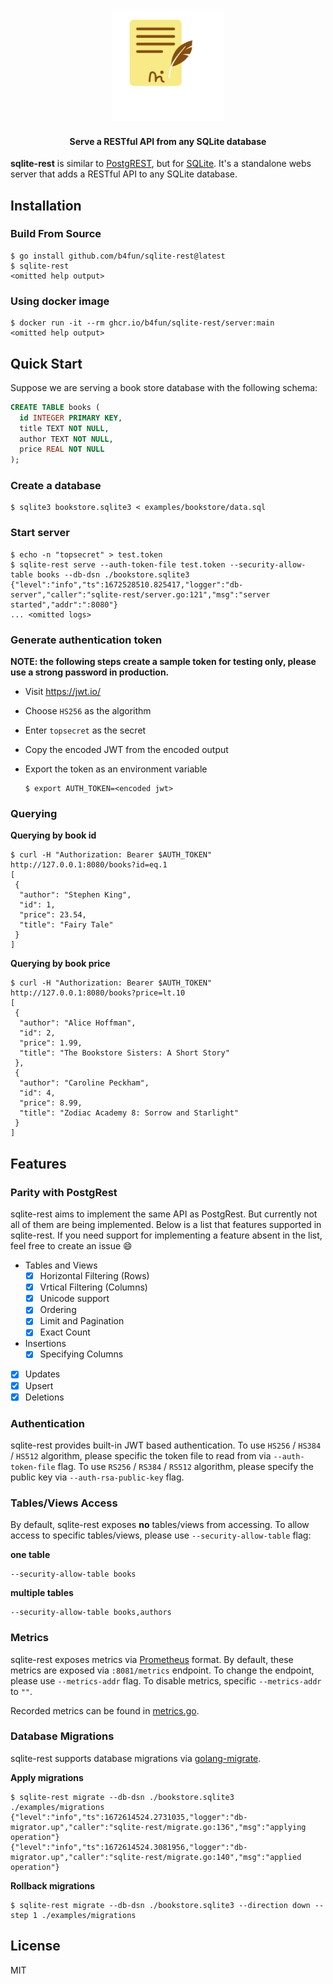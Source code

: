 <h3 align="center">
<a href="https://gtihub.com/b4fun/sqlite-rest">
<img src="docs/assets/logo.svg" width="180px" height="auto" style="inline-block">
</a>
</h3>

<h4 align="center">
Serve a RESTful API from any SQLite database
</h4>

**sqlite-rest** is similar to [PostgREST][postgrest], but for [SQLite][sqlite]. It's a standalone webs server that adds a RESTful API to any SQLite database.

[PostgREST]: https://postgrest.org/en/stable/
[SQLite]: https://www.sqlite.org/

## Installation

### Build From Source

```
$ go install github.com/b4fun/sqlite-rest@latest
$ sqlite-rest
<omitted help output>
```

### Using docker image

```
$ docker run -it --rm ghcr.io/b4fun/sqlite-rest/server:main
<omitted help output>
```

## Quick Start

Suppose we are serving a book store database with the following schema:

```sql
CREATE TABLE books (
  id INTEGER PRIMARY KEY,
  title TEXT NOT NULL,
  author TEXT NOT NULL,
  price REAL NOT NULL
);
```

### Create a database

```
$ sqlite3 bookstore.sqlite3 < examples/bookstore/data.sql
```

### Start server

```
$ echo -n "topsecret" > test.token
$ sqlite-rest serve --auth-token-file test.token --security-allow-table books --db-dsn ./bookstore.sqlite3
{"level":"info","ts":1672528510.825417,"logger":"db-server","caller":"sqlite-rest/server.go:121","msg":"server started","addr":":8080"}
... <omitted logs>
```

### Generate authentication token

**NOTE: the following steps create a sample token for testing only, please use a strong password in production.**

- Visit https://jwt.io/
- Choose `HS256` as the algorithm
- Enter `topsecret` as the secret
- Copy the encoded JWT from the encoded output
- Export the token as an environment variable

  ```
  $ export AUTH_TOKEN=<encoded jwt>
  ```


### Querying

**Querying by book id**

```
$ curl -H "Authorization: Bearer $AUTH_TOKEN" http://127.0.0.1:8080/books?id=eq.1
[
 {
  "author": "Stephen King",
  "id": 1,
  "price": 23.54,
  "title": "Fairy Tale"
 }
]
```

**Querying by book price**

```
$ curl -H "Authorization: Bearer $AUTH_TOKEN" http://127.0.0.1:8080/books?price=lt.10
[
 {
  "author": "Alice Hoffman",
  "id": 2,
  "price": 1.99,
  "title": "The Bookstore Sisters: A Short Story"
 },
 {
  "author": "Caroline Peckham",
  "id": 4,
  "price": 8.99,
  "title": "Zodiac Academy 8: Sorrow and Starlight"
 }
]
```

## Features

### Parity with PostgRest

sqlite-rest aims to implement the same API as PostgRest. But currently not all of them are being implemented. Below is a list that features supported in sqlite-rest. If you need support for implementing a feature absent in the list, feel free to create an issue :smile:

- Tables and Views
  - [x] Horizontal Filtering (Rows)
  - [x] Vrtical Filtering (Columns)
  - [x] Unicode support
  - [x] Ordering
  - [x] Limit and Pagination
  - [x] Exact Count
- Insertions
  - [x] Specifying Columns
- [x] Updates
- [x] Upsert
- [x] Deletions

### Authentication

sqlite-rest provides built-in JWT based authentication. To use `HS256` / `HS384` / `HS512` algorithm, please specific the token file to read from via `--auth-token-file` flag. To use `RS256` / `RS384` / `RS512` algorithm, please specify the public key via `--auth-rsa-public-key` flag.

### Tables/Views Access

By default, sqlite-rest exposes **no** tables/views from accessing. To allow access to specific tables/views, please use `--security-allow-table` flag:

**one table**

```
--security-allow-table books
```

**multiple tables**

```
--security-allow-table books,authors
```

### Metrics

sqlite-rest exposes metrics via [Prometheus][prometheus] format. By default, these metrics are exposed via `:8081/metrics` endpoint. To change the endpoint, please use `--metrics-addr` flag. To disable metrics, specific `--metrics-addr` to `""`.

Recorded metrics can be found in [metrics.go](metrics.go).

[prometheus]: https://prometheus.io/

### Database Migrations

sqlite-rest supports database migrations via [golang-migrate][golang-migrate].

**Apply migrations**

```
$ sqlite-rest migrate --db-dsn ./bookstore.sqlite3 ./examples/migrations
{"level":"info","ts":1672614524.2731035,"logger":"db-migrator.up","caller":"sqlite-rest/migrate.go:136","msg":"applying operation"}
{"level":"info","ts":1672614524.3081956,"logger":"db-migrator.up","caller":"sqlite-rest/migrate.go:140","msg":"applied operation"}
```

**Rollback migrations**

```
$ sqlite-rest migrate --db-dsn ./bookstore.sqlite3 --direction down --step 1 ./examples/migrations
```

[golang-migrate]: https://github.com/golang-migrate/migrate

## License

MIT